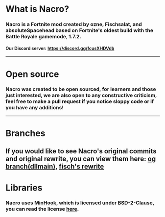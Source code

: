 # What is Nacro?
### Nacro is a Fortnite mod created by ozne, Fischsalat, and absoluteSpacehead based on Fortnite's oldest build with the Battle Royale gamemode, 1.7.2.

#### Our Discord server: https://discord.gg/fcusXHDVdb
---
# Open source
### Nacro was created to be open sourced, for learners and those just interested, we are also open to any constructive criticism, feel free to make a pull request if you notice sloppy code or if you have any additions!
---
# Branches
If you would like to see Nacro's original commits and original rewrite, you can view them here: [og branch(dllmain)](https://github.com/Pakchunk/Nacro/tree/dllmain), [fisch's rewrite](https://github.com/Pakchunk/Nacro/tree/Rewrite)
---
# Libraries
### Nacro uses [MinHook](https://github.com/TsudaKageyu/minhook), which is licensed under BSD-2-Clause, you can read the license [here](https://raw.githubusercontent.com/TsudaKageyu/minhook/master/LICENSE.txt).
